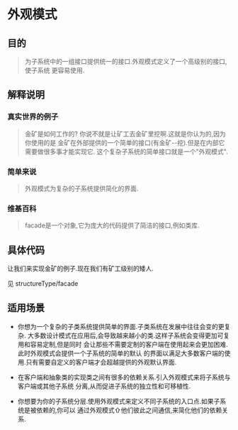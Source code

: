 # 外观模式

## 目的
> 为子系统中的一组接口提供统一的接口.外观模式定义了一个高级别的接口,使子系统
更容易使用.

## 解释说明

### 真实世界的例子

> 金矿是如何工作的? 你说不就是让矿工去金矿里挖啊.这就是你认为的,因为你使用的是
金矿在外部提供的一个简单的接口(有金矿--挖).但是在内部它需要做很多事才能实现它.
这个复杂子系统的简单接口就是一个"外观模式".

### 简单来说

> 外观模式为复杂的子系统提供简化的界面.

### 维基百科

> facade是一个对象,它为庞大的代码提供了简洁的接口,例如类库.


## 具体代码

让我们来实现金矿的例子.现在我们有矿工级别的矮人.

见 structureType/facade

## 适用场景

* 你想为一个复杂的子类系统提供简单的界面.子类系统在发展中往往会变的更复杂.
大多数设计模式在应用后,会导致越来越小的类.这样子系统会变得更加可复用和容易定制,但是同时
会让那些不需要定制的客户端在使用起来会更加困难.此时外观模式会提供一个子系统的简单的默认
的界面以满足大多数客户端的使用.只有需要自定义的客户端才会超越提供的外观默认界面.

* 在客户端和抽象类的实现类之间有很多的依赖关系.引入外观模式来将子系统与客户端或其他子系统
分离,从而促进子系统的独立性和可移植性.

* 你想要为你的子系统分层.使用外观模式来定义不同子系统的入口点.如果子系统是被依赖的,你可以
通过外观模式⇧他们彼此之间通信,来简化他们的依赖关系.